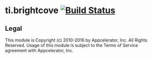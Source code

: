 ti.brightcove [![Build Status](https://magnum.travis-ci.com/appcelerator-modules/ti.brightcove.svg?token=C6poLybMz9ERuFX5KZsz&branch=master)](https://magnum.travis-ci.com/appcelerator-modules/ti.brightcove)
============

## Legal

This module is Copyright (c) 2010-2016 by Appcelerator, Inc. All Rights Reserved. Usage of this module is subject to 
the Terms of Service agreement with Appcelerator, Inc.  
